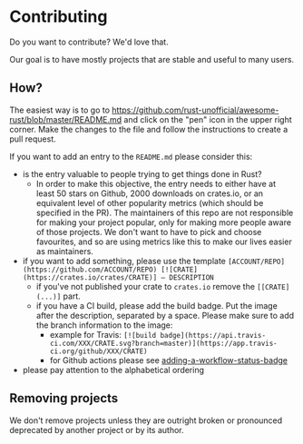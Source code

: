 # Contributing

Do you want to contribute? We'd love that.

Our goal is to have mostly projects that are stable and useful to many users.

## How?

The easiest way is to go to https://github.com/rust-unofficial/awesome-rust/blob/master/README.md and click on the "pen" icon in the upper right corner. Make the changes to the file and follow the instructions to create a pull request.

If you want to add an entry to the `README.md` please consider this:

- is the entry valuable to people trying to get things done in Rust?
    * In order to make this objective, the entry needs to either have at least 50 stars on Github, 2000 downloads on crates.io, or an equivalent level of other popularity metrics (which should be specified in the PR). The maintainers of this repo are not responsible for making your project popular, only for making more people aware of those projects. We don't want to have to pick and choose favourites, and so are using metrics like this to make our lives easier as maintainers.
- if you want to add something, please use the template `[ACCOUNT/REPO](https://github.com/ACCOUNT/REPO) [![CRATE](https://crates.io/crates/CRATE)] — DESCRIPTION`
    * if you've not published your crate to `crates.io` remove the `[[CRATE](...)]` part.
    * if you have a CI build, please add the build badge. Put the image after the description, separated by a space. Please make sure to add the branch information to the image:
        * example for Travis: `[![build badge](https://api.travis-ci.com/XXX/CRATE.svg?branch=master)](https://app.travis-ci.org/github/XXX/CRATE)`
        * for Github actions please see [adding-a-workflow-status-badge](https://docs.github.com/en/actions/managing-workflow-runs/adding-a-workflow-status-badge)
- please pay attention to the alphabetical ordering

## Removing projects

We don't remove projects unless they are outright broken or pronounced deprecated by another project or by its author.
